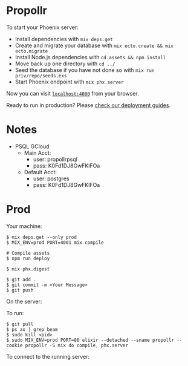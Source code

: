 # Propollr

To start your Phoenix server:

  * Install dependencies with `mix deps.get`
  * Create and migrate your database with `mix ecto.create && mix ecto.migrate`
  * Install Node.js dependencies with `cd assets && npm install`
  * Move back up one directory with `cd ../`
  * Seed the database if you have not done so with `mix run priv/repo/seeds.exs`
  * Start Phoenix endpoint with `mix phx.server`

Now you can visit [`localhost:4000`](http://localhost:4000) from your browser.

Ready to run in production? Please [check our deployment guides](http://www.phoenixframework.org/docs/deployment).


# Notes

* PSQL GCloud
  * Main Acct:
    * user: propollrpsql
    * pass: K0Fd1DJ8GwFKlFOa
  * Default Acct:
    * user: postgres
    * pass: K0Fd1DJ8GwFKlFOa


# Prod

Your machine:

```
$ mix deps.get --only prod
$ MIX_ENV=prod PORT=4001 mix compile

# Compile assets
$ npm run deploy

$ mix phx.digest

$ git add .
$ git commit -m <Your Message>
$ git push
```

On the server:


To run:
```
$ git pull
$ ps ax | grep beam
$ sudo kill <pid>
$ sudo MIX_ENV=prod PORT=80 elixir --detached --sname propollr --cookie propollr -S mix do compile, phx.server
```

To connect to the running server:
```

```